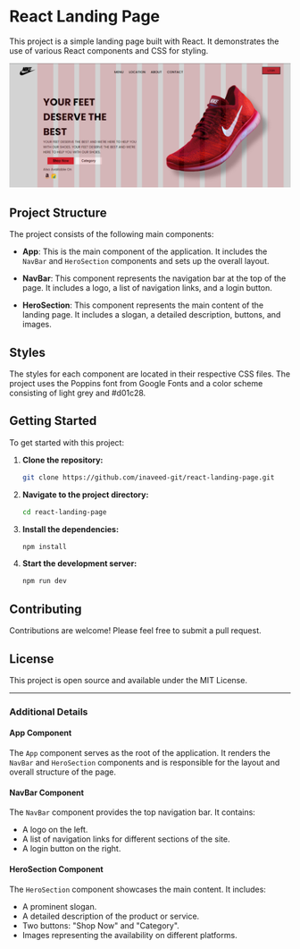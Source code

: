 # React Landing Page

This project is a simple landing page built with React. It demonstrates the use of various React components and CSS for styling.

![Project Screenshot](src/assets/screenshot.png)

## Project Structure

The project consists of the following main components:

- **App**: This is the main component of the application. It includes the `NavBar` and `HeroSection` components and sets up the overall layout.

- **NavBar**: This component represents the navigation bar at the top of the page. It includes a logo, a list of navigation links, and a login button.

- **HeroSection**: This component represents the main content of the landing page. It includes a slogan, a detailed description, buttons, and images.

## Styles

The styles for each component are located in their respective CSS files. The project uses the Poppins font from Google Fonts and a color scheme consisting of light grey and #d01c28.

## Getting Started

To get started with this project:

1. **Clone the repository:**
   ```bash
   git clone https://github.com/inaveed-git/react-landing-page.git
   ```
2. **Navigate to the project directory:**
   ```bash
   cd react-landing-page
   ```
3. **Install the dependencies:**
   ```bash
   npm install
   ```
4. **Start the development server:**
   ```bash
   npm run dev
   ```

## Contributing

Contributions are welcome! Please feel free to submit a pull request.

## License

This project is open source and available under the MIT License.

---

### Additional Details

#### App Component

The `App` component serves as the root of the application. It renders the `NavBar` and `HeroSection` components and is responsible for the layout and overall structure of the page.

#### NavBar Component

The `NavBar` component provides the top navigation bar. It contains:

- A logo on the left.
- A list of navigation links for different sections of the site.
- A login button on the right.

#### HeroSection Component

The `HeroSection` component showcases the main content. It includes:

- A prominent slogan.
- A detailed description of the product or service.
- Two buttons: "Shop Now" and "Category".
- Images representing the availability on different platforms.
